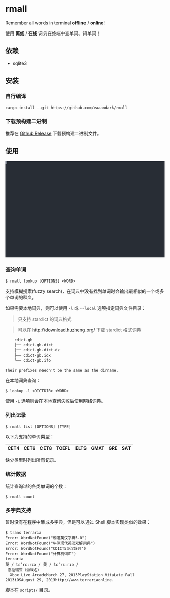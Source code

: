 # rmall

Remember all words in terminal **offline** / **online**!

使用 **离线** / **在线** 词典在终端中查单词、背单词！

## 依赖

- sqlite3

## 安装

### 自行编译

```console
cargo install --git https://github.com/vaaandark/rmall
```

### 下载预构建二进制

推荐在 [Github Release](https://github.com/vaaandark/rmall/releases) 下载预构建二进制文件。

## 使用

![demo](images/demo.svg)

### 查询单词

```console
$ rmall lookup [OPTIONS] <WORD>
```

支持模糊搜索(fuzzy search)，在词典中没有找到单词时会输出最相似的一个或多个单词的释义。

如果需要本地词典，则可以使用 `-l` 或 `--local` 选项指定词典文件目录：

> 只支持 stardict 的词典格式

> 可以在 http://download.huzheng.org/ 下载 stardict 格式词典

```plain
    cdict-gb
    ├── cdict-gb.dict
    ├── cdict-gb.dict.dz
    ├── cdict-gb.idx
    └── cdict-gb.ifo

Their prefixes needn't be the same as the dirname.
```

在本地词典查询：

```console
$ lookup -l <DICTDIR> <WORD>
```

使用 `-L` 选项则会在本地查询失败后使用网络词典。

### 列出记录

```console
$ rmall list [OPTIONS] [TYPE]
```

以下为支持的单词类型：

CET4 | CET6 | CET8 | TOEFL | IELTS | GMAT | GRE | SAT
--- | --- | --- | --- | --- | --- | --- | ---

缺少类型时列出所有记录。

### 统计数据

统计查询过的各类单词的个数：

```console
$ rmall count
```

### 多字典支持

暂时没有在程序中集成多字典，但是可以通过 Shell 脚本实现类似的效果：

```console
$ trans terraria
Error: WordNotFound("朗道英汉字典5.0")
Error: WordNotFound("牛津现代英汉双解词典")
Error: WordNotFound("CDICT5英汉辞典")
Error: WordNotFound("计算机词汇")
terraria
英 / tɛˈrɛːrɪə / 美 / tɛˈrɛːrɪə /
 泰拉瑞亚（游戏名）
  Xbox Live ArcadeMarch 27, 2013PlayStation VitaLate Fall 2013iOSAugust 29, 2013http://www.terrariaonline.
```

脚本在 `scripts/` 目录。
